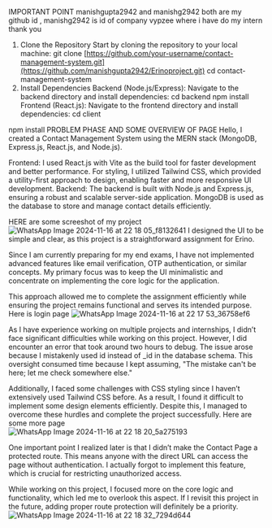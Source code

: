 
IMPORTANT POINT  manishgupta2942 and manishg2942 both are my github id ,  manishg2942 is id of company vypzee where i have do my intern  thank you

1. Clone the Repository
Start by cloning the repository to your local machine:
git clone [https://github.com/your-username/contact-management-system.git](https://github.com/manishgupta2942/Erinoproject.git)
cd contact-management-system
2. Install Dependencies
Backend (Node.js/Express): Navigate to the backend directory and install dependencies:
cd backend
npm install
Frontend (React.js): Navigate to the frontend directory and install dependencies:
cd client

npm install
 PROBLEM PHASE AND SOME OVERVIEW  OF PAGE
Hello, I created a Contact Management System using the MERN stack (MongoDB, Express.js, React.js, and Node.js).

Frontend:
I used React.js with Vite as the build tool for faster development and better performance.
For styling, I utilized Tailwind CSS, which provided a utility-first approach to design, enabling faster and more responsive UI development.
Backend:
The backend is built with Node.js and Express.js, ensuring a robust and scalable server-side application.
MongoDB is used as the database to store and manage contact details efficiently.

HERE  are some screeshot of my project 
![WhatsApp Image 2024-11-16 at 22 18 05_f8132641](https://github.com/user-attachments/assets/b476ff84-bb59-42d7-b65d-206431b46eed)
I designed the UI to be simple and clear, as this project is a straightforward assignment for Erino.

Since I am currently preparing for my end exams, I have not implemented advanced features like email verification, OTP authentication, or similar concepts. My primary focus was to keep the UI minimalistic and concentrate on implementing the core logic for the application.

This approach allowed me to complete the assignment efficiently while ensuring the project remains functional and serves its intended purpose.
Here is login page 
![WhatsApp Image 2024-11-16 at 22 17 53_36758ef6](https://github.com/user-attachments/assets/085cdd7f-5e71-49ba-9118-1699c078c6a1)

As I have experience working on multiple projects and internships, I didn’t face significant difficulties while working on this project. However,
I did encounter an error that took around two hours to debug. The issue arose because I mistakenly used id instead of _id in the database schema.
This oversight consumed time because I kept assuming, "The mistake can't be here; let me check somewhere else."

Additionally, I faced some challenges with CSS styling since I haven’t extensively used Tailwind CSS before. As a result,
I found it difficult to implement some design elements efficiently. Despite this, I managed to overcome these hurdles and complete the project successfully.
Here are some  more page  
![WhatsApp Image 2024-11-16 at 22 18 20_5a275193](https://github.com/user-attachments/assets/0f2faa5a-8a79-471c-aa27-8fd3cb8b0bff)

One important point I realized later is that I didn’t make the Contact Page a protected route. This means anyone with the direct URL can access the page without authentication. I actually forgot to implement this feature, which is crucial for restricting unauthorized access.

While working on this project, I focused more on the core logic and functionality, which led me to overlook this aspect. If I revisit this project in the future, adding proper route protection will definitely be a priority. 
![WhatsApp Image 2024-11-16 at 22 18 32_7294d644](https://github.com/user-attachments/assets/b7cd15a6-d222-44b8-894b-fe7789e85b6b)
 



